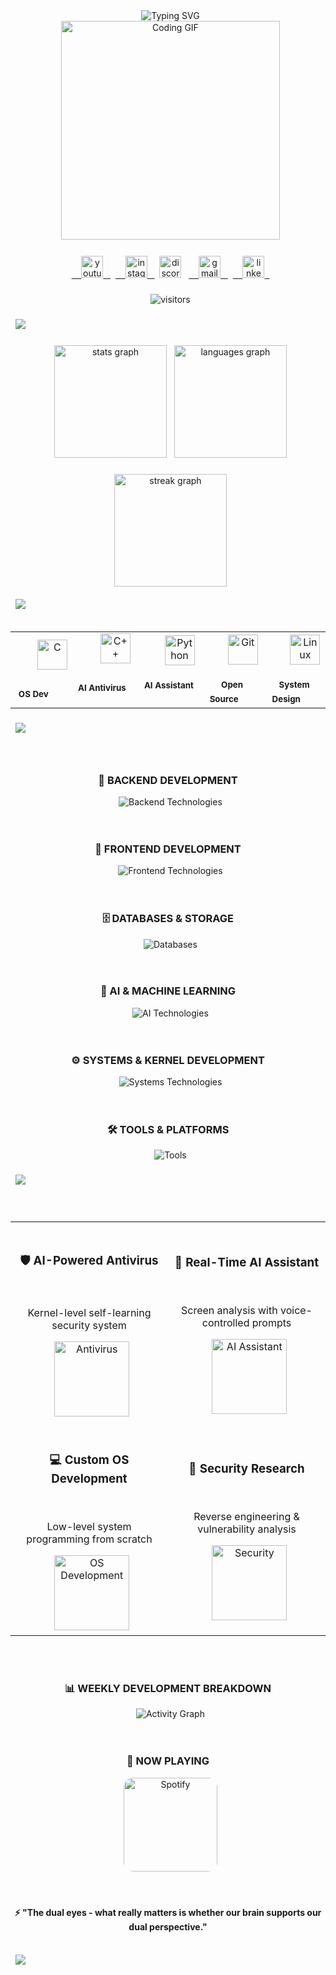 <div align="center">
  <img src="https://readme-typing-svg.herokuapp.com/?font=Fira+Code&weight=600&size=28&duration=4000&pause=1000&color=FF0000&center=true&vCenter=true&width=600&height=60&lines=🔥+Fikret+-+Full-Stack+Developer;🔐+Security+Enthusiast;🚀+Building+The+Future" alt="Typing SVG" />
</div>

<div align="center">
  <img height="350" src="https://i.pinimg.com/originals/42/0a/7d/420a7df7a19b0cfc0316536c2755b841.gif" alt="Coding GIF" />
</div>

###

<div align="center">
  <a href="https://www.youtube.com/@404swc41" target="_blank">
    <img src="https://img.shields.io/badge/YouTube-FF0000?style=for-the-badge&logo=youtube&logoColor=white" height="35" alt="youtube" />
  </a>
  <a href="https://instagram.com/herrfikret" target="_blank">
    <img src="https://img.shields.io/badge/Instagram-E4405F?style=for-the-badge&logo=instagram&logoColor=white" height="35" alt="instagram" />
  </a>
  <img src="https://img.shields.io/badge/Discord-7289DA?style=for-the-badge&logo=discord&logoColor=white" height="35" alt="discord" />
  <a href="mailto:fikretseveriletiism@gmail.com" target="_blank">
    <img src="https://img.shields.io/badge/Gmail-D14836?style=for-the-badge&logo=gmail&logoColor=white" height="35" alt="gmail" />
  </a>
  <a href="https://linkedin.com/in/fikret" target="_blank">
    <img src="https://img.shields.io/badge/LinkedIn-0077B5?style=for-the-badge&logo=linkedin&logoColor=white" height="35" alt="linkedin" />
  </a>
</div>

###

<div align="center">
  <img src="https://visitor-badge.laobi.icu/badge?page_id=Fikret-SVR.Fikret-SVR" alt="visitors" />
</div>

###

<div>
  <img src="https://capsule-render.vercel.app/api?type=waving&color=gradient&height=120&section=header&animation=fadeIn&fontSize=60&fontAlign=50&fontAlignY=50&text=ABOUT%20ME&desc=Full-Stack%20Developer%20%7C%20Security%20Researcher" />
</div>

###

<div align="center">
  <img src="https://github-readme-stats.vercel.app/api?username=Fikret-SVR&show_icons=true&hide_border=true&theme=radical&include_all_commits=true&count_private=true" height="180" alt="stats graph" />
  <img src="https://github-readme-stats.vercel.app/api/top-langs?username=Fikret-SVR&layout=compact&hide_border=true&theme=radical&langs_count=8" height="180" alt="languages graph" />
</div>

###

<div align="center">
  <img src="https://github-readme-streak-stats.herokuapp.com/?user=Fikret-SVR&theme=radical&hide_border=true" height="180" alt="streak graph" />
</div>

<br clear="both">

<div>
  <img src="https://capsule-render.vercel.app/api?type=waving&color=gradient&height=80&section=header&animation=fadeIn&fontSize=40&fontAlign=50&fontAlignY=50&text=🚀%20CURRENT%20FOCUS" />
</div>
<div align="center">
  <table>
    <tr>
      <td align="center" width="96">
        <img src="https://cdn.jsdelivr.net/gh/devicons/devicon/icons/c/c-original.svg" width="48" height="48" alt="C" />
        <br><sub><b>OS Dev</b></sub>
      </td>
      <td align="center" width="96">
        <img src="https://cdn.jsdelivr.net/gh/devicons/devicon/icons/cplusplus/cplusplus-original.svg" width="48" height="48" alt="C++" />
        <br><sub><b>AI Antivirus</b></sub>
      </td>
      <td align="center" width="96">
        <img src="https://cdn.jsdelivr.net/gh/devicons/devicon/icons/python/python-original.svg" width="48" height="48" alt="Python" />
        <br><sub><b>AI Assistant</b></sub>
      </td>
      <td align="center" width="96">
        <img src="https://cdn.jsdelivr.net/gh/devicons/devicon/icons/git/git-original.svg" width="48" height="48" alt="Git" />
        <br><sub><b>Open Source</b></sub>
      </td>
      <td align="center" width="96">
        <img src="https://cdn.jsdelivr.net/gh/devicons/devicon/icons/linux/linux-original.svg" width="48" height="48" alt="Linux" />
        <br><sub><b>System Design</b></sub>
      </td>
    </tr>
  </table>
</div>

###

<div>
  <img src="https://capsule-render.vercel.app/api?type=waving&color=gradient&height=80&section=header&animation=fadeIn&fontSize=40&fontAlign=50&fontAlignY=50&text=TECH%20STACK" />
</div>

###

<div align="center">
  <h3>🔧 BACKEND DEVELOPMENT</h3>
  <img src="https://skillicons.dev/icons?i=python,nodejs,java,cs,dotnet,perl,php,lua,nginx&theme=dark&perline=9" alt="Backend Technologies" />
</div>

<br>

<div align="center">
  <h3>🎨 FRONTEND DEVELOPMENT</h3>
  <img src="https://skillicons.dev/icons?i=js,react,html,css&theme=dark&perline=6" alt="Frontend Technologies" />
</div>

<br>

<div align="center">
  <h3>🗄️ DATABASES & STORAGE</h3>
  <img src="https://skillicons.dev/icons?i=mysql,sqlite&theme=dark&perline=4" alt="Databases" />
</div>

<br>

<div align="center">
  <h3>🤖 AI & MACHINE LEARNING</h3>
  <img src="https://skillicons.dev/icons?i=cpp,tensorflow,pytorch&theme=dark&perline=4" alt="AI Technologies" />
</div>

<br>

<div align="center">
  <h3>⚙️ SYSTEMS & KERNEL DEVELOPMENT</h3>
  <img src="https://skillicons.dev/icons?i=c,bash&theme=dark&perline=4" alt="Systems Technologies" />
</div>

<br>

<div align="center">
  <h3>🛠️ TOOLS & PLATFORMS</h3>
  <img src="https://skillicons.dev/icons?i=git,github,gitlab,linux,docker,vscode,visualstudio,wordpress,ps,ai,ae,blender,unity,unreal&theme=dark&perline=8" alt="Tools" />
</div>

###

<div>
  <img src="https://capsule-render.vercel.app/api?type=waving&color=gradient&height=80&section=header&animation=fadeIn&fontSize=40&fontAlign=50&fontAlignY=50&text=PROJECTS" />
</div>

###

<div align="center">
  <table>
    <tr>
      <td width="50%" align="center">
        <h3>🛡️ AI-Powered Antivirus</h3>
        <p>Kernel-level self-learning security system</p>
        <img height="120" src="https://cdn-icons-png.flaticon.com/512/3062/3062634.png" alt="Antivirus" />
      </td>
      <td width="50%" align="center">
        <h3>🤖 Real-Time AI Assistant</h3>
        <p>Screen analysis with voice-controlled prompts</p>
        <img height="120" src="https://cdn-icons-png.flaticon.com/512/4712/4712035.png" alt="AI Assistant" />
      </td>
    </tr>
    <tr>
      <td width="50%" align="center">
        <h3>💻 Custom OS Development</h3>
        <p>Low-level system programming from scratch</p>
        <img height="120" src="https://cdn-icons-png.flaticon.com/512/6125/6125000.png" alt="OS Development" />
      </td>
      <td width="50%" align="center">
        <h3>🔐 Security Research</h3>
        <p>Reverse engineering & vulnerability analysis</p>
        <img height="120" src="https://cdn-icons-png.flaticon.com/512/565/565822.png" alt="Security" />
      </td>
    </tr>
  </table>
</div>

<br>

<div align="center">
  <h3>📊 WEEKLY DEVELOPMENT BREAKDOWN</h3>
  <img src="https://github-readme-activity-graph.vercel.app/graph?username=Fikret-SVR&theme=react-dark&bg_color=20232a&hide_border=true&area=true" alt="Activity Graph" />
</div>

<br>

<div align="center">
  <h3>🎵 NOW PLAYING</h3>
  <img src="https://spotify-github-profile.kittinanx.com/api/view?uid=31qpjofx7q2qgjw3n3n4n4n4n4n4&cover_image=true&theme=default&show_offline=false&background_color=121212&interchange=false" height="150" alt="Spotify" style="border-radius: 15px;" />
</div>

<br>

<div align="center">
  <h4>⚡ "The dual eyes - what really matters is whether our brain supports our dual perspective."</h4>
</div>

<br>

<div>
  <img src="https://capsule-render.vercel.app/api?type=waving&color=gradient&height=100&section=footer&animation=fadeIn&fontSize=30&fontAlign=50&fontAlignY=50&text=Thanks+For+Visiting!+🚀&desc=Let's+build+the+future+together." />
</div>
